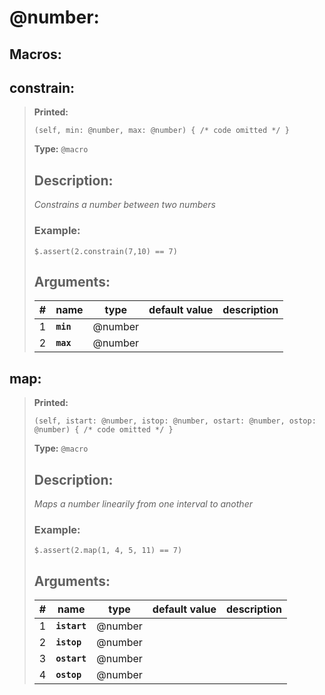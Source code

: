   
# **@number**: 
 
## Macros:

## **constrain**:

> **Printed:** 
>```spwn
>(self, min: @number, max: @number) { /* code omitted */ }
>``` 
>**Type:** `@macro` 
>## Description: 
> _Constrains a number between two numbers_
>### Example: 
>```spwn
> $.assert(2.constrain(7,10) == 7)
>```
>## Arguments:
>
>| # | name | type | default value | description |
>| - | ---- | ---- | ------------- | ----------- |
>| 1 | **`min`** | @number | | |
>| 2 | **`max`** | @number | | |
>

## **map**:

> **Printed:** 
>```spwn
>(self, istart: @number, istop: @number, ostart: @number, ostop: @number) { /* code omitted */ }
>``` 
>**Type:** `@macro` 
>## Description: 
> _Maps a number linearily from one interval to another_
>### Example: 
>```spwn
> $.assert(2.map(1, 4, 5, 11) == 7)
>```
>## Arguments:
>
>| # | name | type | default value | description |
>| - | ---- | ---- | ------------- | ----------- |
>| 1 | **`istart`** | @number | | |
>| 2 | **`istop`** | @number | | |
>| 3 | **`ostart`** | @number | | |
>| 4 | **`ostop`** | @number | | |
>
